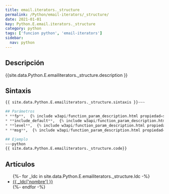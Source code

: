 ```yaml
---
title: email.iterators._structure
permalink: /Python/email-iterators/_structure/
date: 2021-01-01
key: Python.E.email.iterators._structure
category: python
tags: ['funcion python', 'email-iterators']
sidebar: 
  nav: python
---
```


## Descripción
{{site.data.Python.E.emailiterators._structure.description }}

## Sintaxis
~~~python
{{ site.data.Python.E.emailiterators._structure.sintaxis }}~~~

## Parámetros
* **fp**,  {% include w3api/function_param_description.html propiedad=site.data.Python.E.email.iterators._structure valor="fp" %}
* **include_default**,  {% include w3api/function_param_description.html propiedad=site.data.Python.E.email.iterators._structure valor="include_default" %}
* **level**,  {% include w3api/function_param_description.html propiedad=site.data.Python.E.email.iterators._structure valor="level" %}
* **msg**,  {% include w3api/function_param_description.html propiedad=site.data.Python.E.email.iterators._structure valor="msg" %}

## Ejemplo
~~~python
{{ site.data.Python.E.emailiterators._structure.code}}
~~~

## Artículos
<ul>
{%- for _ldc in site.data.Python.E.emailiterators._structure.ldc -%}
   <li>
       <a href="{{_ldc['url'] }}">{{ _ldc['nombre'] }}</a>
   </li>
{%- endfor -%}
</ul>
